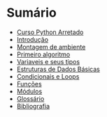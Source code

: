 # Sumário

* [Curso Python Arretado](apresentacao.md)
* [Introdução](introducao.md)
* [Montagem de ambiente](montagem_de_ambiente.md)
* [Primeiro algoritmo](primeiro_algoritmo.md)
* [Variaveis e seus tipos](tipos_de_variaveis.md)
* [Estruturas de Dados Básicas]()
* [Condicionais e Loops](condicionais_e_loops.md)
* [Funções]()
* [Módulos]() 
* [Glossário](glossario.md)
* [Bibliografia](bibliografia.md)

